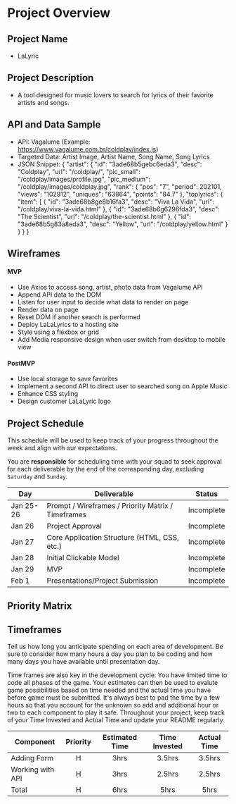 # Project Overview

## Project Name

- LaLyric


## Project Description

- A tool designed for music lovers to search for lyrics of their favorite artists and songs.


## API and Data Sample
- API: Vagalume (Example: https://www.vagalume.com.br/coldplay/index.js)
- Targeted Data: Artist Image, Artist Name, Song Name, Song Lyrics
- JSON Snippet:
  {
    "artist": {
        "id": "3ade68b5gebc6eda3",
        "desc": "Coldplay",
        "url": "/coldplay/",
        "pic_small": "/coldplay/images/profile.jpg",
        "pic_medium": "/coldplay/images/coldplay.jpg",
        "rank": {
            "pos": "7",
            "period": 202101,
            "views": "102912",
            "uniques": "63864",
            "points": "84.7"
        },
    "toplyrics": {
            "item": [
                {
                    "id": "3ade68b8ge8b16fa3",
                    "desc": "Viva La Vida",
                    "url": "/coldplay/viva-la-vida.html"
                },
                {
                    "id": "3ade68b6g6296fda3",
                    "desc": "The Scientist",
                    "url": "/coldplay/the-scientist.html"
                },
                {
                    "id": "3ade68b5g83a8eda3",
                    "desc": "Yellow",
                    "url": "/coldplay/yellow.html"
              }
          }
      }
  }


## Wireframes





#### MVP 
- Use Axios to access song, artist, photo data from Vagalume API
- Append API data to the DOM
- Listen for user input to decide what data to render on page
- Render data on page
- Reset DOM if another search is performed
- Deploy LaLaLyrics to a hosting site
- Style using a flexbox or grid
- Add Media responsive design when user switch from desktop to mobile view


#### PostMVP  
- Use local storage to save favorites
- Implement a second API to direct user to searched song on Apple Music
- Enhance CSS styling
- Design customer LaLaLyric logo

## Project Schedule

This schedule will be used to keep track of your progress throughout the week and align with our expectations.  

You are **responsible** for scheduling time with your squad to seek approval for each deliverable by the end of the corresponding day, excluding `Saturday` and `Sunday`.

|  Day | Deliverable | Status
|---|---| ---|
|Jan 25-26| Prompt / Wireframes / Priority Matrix / Timeframes | Incomplete
|Jan 26| Project Approval | Incomplete
|Jan 27| Core Application Structure (HTML, CSS, etc.) | Incomplete
|Jan 28| Initial Clickable Model  | Incomplete
|Jan 29| MVP | Incomplete
|Feb 1| Presentations/Project Submission | Incomplete

## Priority Matrix





## Timeframes

Tell us how long you anticipate spending on each area of development. Be sure to consider how many hours a day you plan to be coding and how many days you have available until presentation day.

Time frames are also key in the development cycle.  You have limited time to code all phases of the game.  Your estimates can then be used to evalute game possibilities based on time needed and the actual time you have before game must be submitted. It's always best to pad the time by a few hours so that you account for the unknown so add and additional hour or two to each component to play it safe. Throughout your project, keep track of your Time Invested and Actual Time and update your README regularly.

| Component | Priority | Estimated Time | Time Invested | Actual Time |
| --- | :---: |  :---: | :---: | :---: |
| Adding Form | H | 3hrs| 3.5hrs | 3.5hrs |
| Working with API | H | 3hrs| 2.5hrs | 2.5hrs |
| Total | H | 6hrs| 5hrs | 5hrs |
